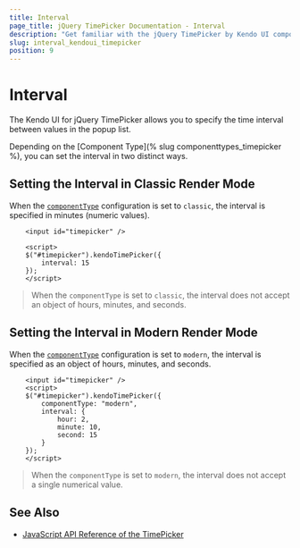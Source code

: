 ```yaml
---
title: Interval
page_title: jQuery TimePicker Documentation - Interval
description: "Get familiar with the jQuery TimePicker by Kendo UI component and how to set its interval feature."
slug: interval_kendoui_timepicker
position: 9
---
```


# Interval

The Kendo UI for jQuery TimePicker allows you to specify the time interval between values in the popup list.

Depending on the [Component Type](% slug componenttypes_timepicker %), you can set the interval in two distinct ways.

## Setting the Interval in Classic Render Mode

When the [`componentType`](/api/javascript/ui/timepicker/configuration/componenttype) configuration is set to `classic`, the interval is specified in minutes (numeric values).

```dojo
    <input id="timepicker" />

    <script>
    $("#timepicker").kendoTimePicker({
        interval: 15
    });
    </script>
```

> When the `componentType` is set to `classic`, the interval does not accept an object of hours, minutes, and seconds.

## Setting the Interval in Modern Render Mode

When the [`componentType`](/api/javascript/ui/timepicker/configuration/componenttype) configuration is set to `modern`, the interval is specified as an object of hours, minutes, and seconds.

```dojo
    <input id="timepicker" />
    <script>
    $("#timepicker").kendoTimePicker({
        componentType: "modern",
        interval: {
            hour: 2,
            minute: 10,
            second: 15
        }
    });
    </script>
```

> When the `componentType` is set to `modern`, the interval does not accept a single numerical value.

## See Also

* [JavaScript API Reference of the TimePicker](/api/javascript/ui/timepicker)